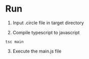 # Run

1. Input .circle file in target directory

2. Compile typescript to javascript

```shell
tsc main
```

3. Execute the main.js file
